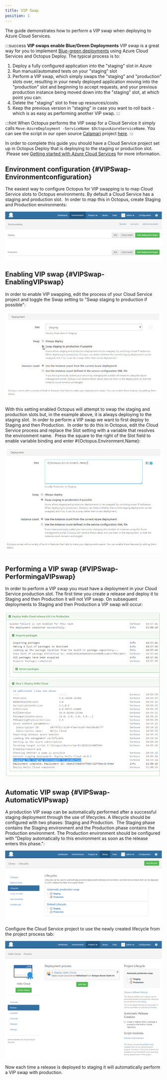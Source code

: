 ```yaml
---
title: VIP Swap
position: 1
---
```


The guide demonstrates how to perform a VIP swap when deploying to Azure Cloud Services.

:::success
**VIP swaps enable Blue/Green Deployments**
VIP swap is a great way for you to implement [Blue-green deployments](/docs/patterns/blue-green-deployments/index.md) using Azure Cloud Services and Octopus Deploy. The typical process is to:

1. Deploy a fully configured application into the "staging" slot in Azure
2. Run manual/automated tests on your "staging" slot
3. Perform a VIP swap, which simply swaps the "staging" and "production" slots over, resulting in your newly deployed application moving into the "production" slot and beginning to accept requests, and your previous production instance being moved down into the "staging" slot, at which point you can:
 1. Delete the "staging" slot to free up resources/costs
 2. Keep the previous version in "staging" in case you want to roll back - which is as easy as performing another VIP swap.
:::

:::hint
When Octopus performs the VIP swap for a Cloud Service it simply calls `Move-AzureDeployment -ServiceName $OctopusAzureServiceName`. You can see the script in our open source [Calamari](https://github.com/OctopusDeploy/Calamari) project [here](https://github.com/OctopusDeploy/Calamari/blob/master/source/Calamari.Azure/Scripts/SwapAzureCloudServiceDeployment.ps1).
:::

In order to complete this guide you should have a Cloud Service project set up in Octopus Deploy that is deploying to the staging or production slot.  Please see [Getting started with Azure Cloud Services](/docs/guides/azure-deployments/cloud-services/getting-started-with-azure-cloud-services.md) for more information.

## Environment configuration {#VIPSwap-Environmentconfiguration}

The easiest way to configure Octopus for VIP swapping is to map Cloud Service slots to Octopus environments. By default a Cloud Service has a staging and production slot.  In order to map this in Octopus, create Staging and Production environments:

![](/docs/images/3049344/3278529.png "width=500")

## Enabling VIP swap {#VIPSwap-EnablingVIPswap}

In order to enable VIP swapping, edit the process of your Cloud Service project and toggle the Swap setting to "Swap staging to production if possible":

![](/docs/images/3049344/3278530.png "width=500")

With this setting enabled Octopus will attempt to swap the staging and production slots but, in the example above, it is always deploying to the staging slot.  In order to perform a VIP swap we want to first deploy to Staging and then Production.  In order to do this in Octopus, edit the Cloud Service process and replace the Slot setting with a variable that resolves the environment name.  Press the square to the right of the Slot field to enable variable binding and enter #{Octopus.Environment.Name}:

![](/docs/images/3049344/3278531.png "width=500")

## Performing a VIP swap {#VIPSwap-PerformingaVIPswap}

In order to perform a VIP swap you must have a deployment in your Cloud Service production slot. The first time you create a release and deploy it to Staging and then Production it will not VIP swap. On subsequent deployments to Staging and then Production a VIP swap will occur:

![](/docs/images/3049344/3278532.png "width=500")

## Automatic VIP swap {#VIPSwap-AutomaticVIPswap}

A production VIP swap can be automatically performed after a successful staging deployment through the use of lifecycles. A lifecycle should be configured with two phases: Staging and Production.  The Staging phase contains the Staging environment and the Production phase contains the Production environment. The Production environment should be configured with "Deploy automatically to this environment as soon as the release enters this phase.":

![](/docs/images/3049344/3278533.png "width=500")

Configure the Cloud Service project to use the newly created lifecycle from the project process tab:

![](/docs/images/3049344/3278534.png "width=500")

Now each time a release is deployed to staging it will automatically perform a VIP swap with production.
